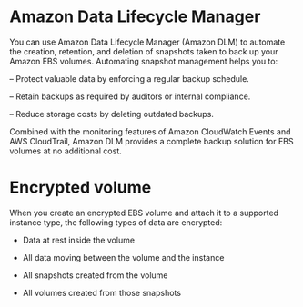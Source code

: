 # Amazon Data Lifecycle Manager

You can use Amazon Data Lifecycle Manager (Amazon DLM) to automate the creation, retention, and deletion of snapshots taken to back up your Amazon EBS volumes. Automating snapshot management helps you to:

– Protect valuable data by enforcing a regular backup schedule.

– Retain backups as required by auditors or internal compliance.

– Reduce storage costs by deleting outdated backups.

Combined with the monitoring features of Amazon CloudWatch Events and AWS CloudTrail, Amazon DLM provides a complete backup solution for EBS volumes at no additional cost.


# Encrypted volume
When you create an encrypted EBS volume and attach it to a supported instance type, the following types of data are encrypted:

* Data at rest inside the volume

* All data moving between the volume and the instance

* All snapshots created from the volume

* All volumes created from those snapshots